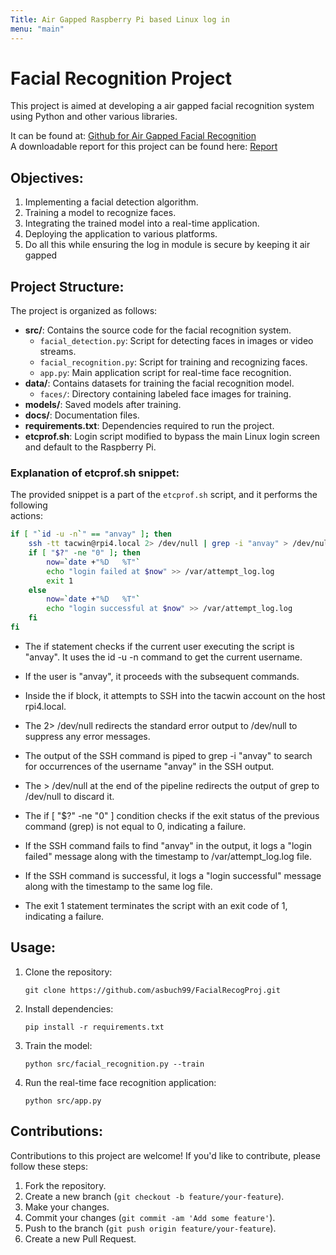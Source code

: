 ```yaml
---
Title: Air Gapped Raspberry Pi based Linux log in
menu: "main"
---
```



# Facial Recognition Project

This project is aimed at developing a air gapped facial recognition system using  Python and other various libraries.  

It can be found at: [Github for Air Gapped Facial Recognition](https://github.com/asbuch99/FacialRecogProj/)  
A downloadable report for this project can be found here: [Report](https://github.com/asbuch99/FacialRecogProj/blob/main/Project%20Report.pdf)

## Objectives:

1. Implementing a facial detection algorithm.
2. Training a model to recognize faces.
3. Integrating the trained model into a real-time application.
4. Deploying the application to various platforms.
5. Do all this while ensuring the log in module is secure by keeping it air gapped

## Project Structure:

The project is organized as follows:

- **src/**: Contains the source code for the facial recognition system.
  - `facial_detection.py`: Script for detecting faces in images or video streams.
  - `facial_recognition.py`: Script for training and recognizing faces.
  - `app.py`: Main application script for real-time face recognition.
- **data/**: Contains datasets for training the facial recognition model.
  - `faces/`: Directory containing labeled face images for training.
- **models/**: Saved models after training.
- **docs/**: Documentation files.
- **requirements.txt**: Dependencies required to run the project.
- **etcprof.sh**: Login script modified to bypass the main Linux login screen and default to the Raspberry Pi.

### Explanation of etcprof.sh snippet:

The provided snippet is a part of the `etcprof.sh` script, and it performs the following  
actions:

```bash
if [ "`id -u -n`" == "anvay" ]; then
    ssh -tt tacwin@rpi4.local 2> /dev/null | grep -i "anvay" > /dev/null 
    if [ "$?" -ne "0" ]; then
        now=`date +"%D   %T"`
        echo "login failed at $now" >> /var/attempt_log.log
        exit 1
    else
        now=`date +"%D   %T"`
        echo "login successful at $now" >> /var/attempt_log.log
    fi
fi
```


- The if statement checks if the current user executing the script is "anvay". It uses the id -u -n command to get the current username.

- If the user is "anvay", it proceeds with the subsequent commands.

- Inside the if block, it attempts to SSH into the tacwin account on the host rpi4.local.

- The 2> /dev/null redirects the standard error output to /dev/null to suppress any error messages.

- The output of the SSH command is piped to grep -i "anvay" to search for occurrences of the username "anvay" in the SSH output.

- The > /dev/null at the end of the pipeline redirects the output of grep to /dev/null to discard it.

- The if [ "$?" -ne "0" ] condition checks if the exit status of the previous command (grep) is not equal to 0, indicating a failure.

- If the SSH command fails to find "anvay" in the output, it logs a "login failed" message along with the timestamp to /var/attempt_log.log file.

- If the SSH command is successful, it logs a "login successful" message along with the timestamp to the same log file.

- The exit 1 statement terminates the script with an exit code of 1, indicating a failure.






## Usage:

1. Clone the repository:
    ```
    git clone https://github.com/asbuch99/FacialRecogProj.git
    ```

2. Install dependencies:
    ```
    pip install -r requirements.txt
    ```

3. Train the model:
    ```
    python src/facial_recognition.py --train
    ```

4. Run the real-time face recognition application:
    ```
    python src/app.py
    ```

## Contributions:

Contributions to this project are welcome! If you'd like to contribute, please follow these steps:

1. Fork the repository.
2. Create a new branch (`git checkout -b feature/your-feature`).
3. Make your changes.
4. Commit your changes (`git commit -am 'Add some feature'`).
5. Push to the branch (`git push origin feature/your-feature`).
6. Create a new Pull Request.
